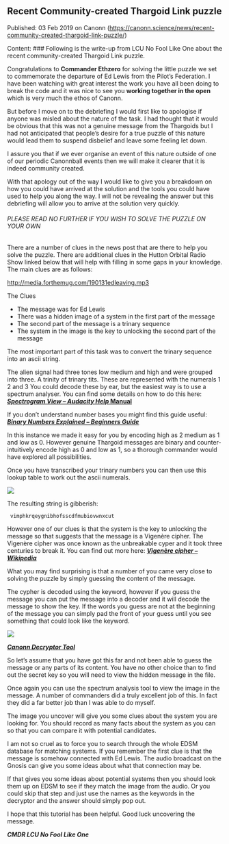 ## Recent Community-created Thargoid Link puzzle

Published: 03 Feb 2019 on Canonn (https://canonn.science/news/recent-community-created-thargoid-link-puzzle/)

Content: ### Following is the write-up from LCU No Fool Like One about the recent community-created Thargoid Link puzzle.

Congratulations to **Commander Ethzero** for solving the little puzzle we set to commemorate the departure of Ed Lewis from the Pilot’s Federation. I have been watching with great interest the work you have all been doing to break the code and it was nice to see you **working together in the open** which is very much the ethos of Canonn.

But before I move on to the debriefing I would first like to apologise if anyone was misled about the nature of the task. I had thought that it would be obvious that this was not a genuine message from the Thargoids but I had not anticipated that people’s desire for a true puzzle of this nature would lead them to suspend disbelief and leave some feeling let down.

I assure you that if we ever organise an event of this nature outside of one of our periodic Canonnball events then we will make it clearer that it is indeed community created.

With that apology out of the way I would like to give you a breakdown on how you could have arrived at the solution and the tools you could have used to help you along the way. I will not be revealing the answer but this debriefing will allow you to arrive at the solution very quickly.

###### PLEASE READ NO FURTHER IF YOU WISH TO SOLVE THE PUZZLE ON YOUR OWN

There are a number of clues in the news post that are there to help you solve the puzzle. There are additional clues in the Hutton Orbital Radio Show linked below that will help with filling in some gaps in your knowledge. The main clues are as follows:

http://media.forthemug.com/190131edleaving.mp3

The Clues

- The message was for Ed Lewis
- There was a hidden image of a system in the first part of the message
- The second part of the message is a trinary sequence
- The system in the image is the key to unlocking the second part of the message

The most important part of this task was to convert the trinary sequence into an ascii string.

The alien signal had three tones low medium and high and were grouped into three. A trinity of trinary tits. These are represented with the numerals 1 2 and 3 You could decode these by ear, but the easiest way is to use a spectrum analyser. You can find some details on how to do this here: **[*Spectrogram View – Audacity Help* Manual](https://manual.audacityteam.org/man/spectrogram_view.html)**

If you don’t understand number bases you might find this guide useful: *[**Binary Numbers Explained – Beginners Guide**](http://www.steves-internet-guide.com/binary-numbers-explained/)*

In this instance we made it easy for you by encoding high as 2 medium as 1 and low as 0. However genuine Thargoid messages are binary and counter-intuitively encode high as 0 and low as 1, so a thorough commander would have explored all possibilities.

Once you have transcribed your trinary numbers you can then use this lookup table to work out the ascii numerals.

![](https://canonn.science/wp-content/uploads/2019/02/Table1-300x32.jpg)

The resulting string is gibberish:

```
 vimphkrqeygnibhofsscdfmubiovwnxcut
```

However one of our clues is that the system is the key to unlocking the message so that suggests that the message is a Vigenère cipher. The Vigenère cipher was once known as the unbreakable cyper and it took three centuries to break it. You can find out more here: *[**Vigenère cipher – Wikipedia**](https://en.wikipedia.org/wiki/Vigen%C3%A8re_cipher)*

What you may find surprising is that a number of you came very close to solving the puzzle by simply guessing the content of the message.

The cypher is decoded using the keyword, however if you guess the message you can put the message into a decoder and it will decode the message to show the key. If the words you guess are not at the beginning of the message you can simply pad the front of your guess until you see something that could look like the keyword.

[![](https://canonn.science/wp-content/uploads/2019/02/CanonnDecryptor-1-300x260.jpg)](https://kayahr.github.io/canonn-decryptor/#/?data=N4IgdghgtgpiBcIQBoQEswAcCuAXAzggNqgY64JIC%2BAulUA%3D)

***[Canonn Decryptor Tool](https://kayahr.github.io/canonn-decryptor/#/?data=N4IgdghgtgpiBcIQBoQEswAcCuAXAzggNqgY64JIC%2BAulUA%3D)***

So let’s assume that you have got this far and not been able to guess the message or any parts of its content. You have no other choice than to find out the secret key so you will need to view the hidden message in the file.

Once again you can use the spectrum analysis tool to view the image in the message. A number of commanders did a truly excellent job of this. In fact they did a far better job than I was able to do myself.

The image you uncover will give you some clues about the system you are looking for. You should record as many facts about the system as you can so that you can compare it with potential candidates.

I am not so cruel as to force you to search through the whole EDSM database for matching systems. If you remember the first clue is that the message is somehow connected with Ed Lewis. The audio broadcast on the Gnosis can give you some ideas about what that connection may be.

If that gives you some ideas about potential systems then you should look them up on EDSM to see if they match the image from the audio. Or you could skip that step and just use the names as the keywords in the decryptor and the answer should simply pop out.

I hope that this tutorial has been helpful. Good luck uncovering the message.

***CMDR LCU No Fool Like One***